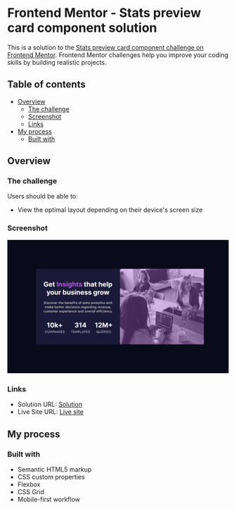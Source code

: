 # Frontend Mentor - Stats preview card component solution

This is a solution to the [Stats preview card component challenge on Frontend Mentor](https://www.frontendmentor.io/challenges/stats-preview-card-component-8JqbgoU62). Frontend Mentor challenges help you improve your coding skills by building realistic projects. 

## Table of contents

- [Overview](#overview)
  - [The challenge](#the-challenge)
  - [Screenshot](#screenshot)
  - [Links](#links)
- [My process](#my-process)
  - [Built with](#built-with)

## Overview

### The challenge

Users should be able to:

- View the optimal layout depending on their device's screen size

### Screenshot

![](./mnmkato.github.io_Stats-preview-card_2.png)

### Links

- Solution URL: [Solution](https://github.com/mnmkato/Stats-preview-card)
- Live Site URL: [Live site](https://mnmkato.github.io/Stats-preview-card/)

## My process

### Built with

- Semantic HTML5 markup
- CSS custom properties
- Flexbox
- CSS Grid
- Mobile-first workflow
